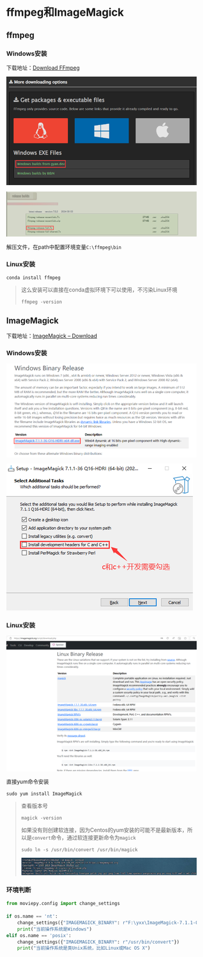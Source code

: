 # ffmpeg和ImageMagick

## ffmpeg

### Windows安装

下载地址：[Download FFmpeg](https://ffmpeg.org/download.html)

![image-20240807181704562](img/ffmpeg和ImageMagick/image-20240807181704562.png)

![image-20240807181804860](img/ffmpeg和ImageMagick/image-20240807181804860.png)

解压文件，在path中配置环境变量`C:\ffmpeg\bin`

### Linux安装

```
conda install ffmpeg
```

> 这么安装可以直接在conda虚拟环境下可以使用，不污染Linux环境
>
> ```
> ffmpeg -version
> ```

## ImageMagick

下载地址：[ImageMagick – Download](https://imagemagick.org/script/download.php)

### Windows安装

![image-20240807183816486](img/ffmpeg和ImageMagick/image-20240807183816486.png)

![image-20240807183816486](img/ffmpeg和ImageMagick/image-20240807184132106.png)

### Linux安装

![image-20240905165139898](img/ffmpeg和ImageMagick/image-20240905165139898.png)

直接yum命令安装

```
sudo yum install ImageMagick
```

> 查看版本号
>
> ```
> magick -version
> ```
>
> 如果没有则创建软连接，因为Centos的yum安装的可能不是最新版本，所以是`convert`命令，通过软连接更新命令为`magick`
>
> ```
> sudo ln -s /usr/bin/convert /usr/bin/magick
> ```
>
> ![image-20240905165436444](img/ffmpeg和ImageMagick/image-20240905165436444.png)

### 环境判断

```python
from moviepy.config import change_settings

if os.name == 'nt':
    change_settings({"IMAGEMAGICK_BINARY": r"F:\yxx\ImageMagick-7.1.1-Q16-HDRI\magick.exe"})
    print("当前操作系统是Windows")
elif os.name == 'posix':
    change_settings({"IMAGEMAGICK_BINARY": r"/usr/bin/convert"})
    print("当前操作系统是类Unix系统，比如Linux或Mac OS X")

```
